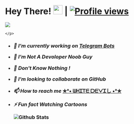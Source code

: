 # Hey There! <img src="https://raw.githubusercontent.com/MartinHeinz/MartinHeinz/master/wave.gif" width="30px"> | [![Profile views](https://gpvc.arturio.dev/Whitedeviljoypow)](https://github.com/Whitedeviljoypow)

<p align="center">

  <a href="https://t.me/abt_meh"><img src="https://user-images.githubusercontent.com/77770753/117139498-f081c400-adc9-11eb-9aaf-f895a54ecc67.gif"></a>

    </p>

<h3>

- <i>🔭 I’m currently working on [Telegram Bots](https://t.me/MN_BOTZ_UPDATES)</i>

- <i>🌱 I’m Not A Devoloper Noob Guy</i>

- <i>🙂 Don't Know Nothing !</i>

- <i>👯 I’m looking to collaborate on GitHub</i> 

- <i>📫 How to reach me</i> <b><a href='https://t.me/whitedeviljoypow'>✯°• ᗯᕼᏆᎢᗴ ᗞᗴᐯᏆし •°✯</a></b>

  

- <i>⚡ Fun fact Watching Cartoons</i>

   ![Github Stats](https://github-readme-stats.vercel.app/api?username=Whitedeviljoypow&show_icons=true&title_color=fff&icon_color=79ff97&text_color=9f9f9f&bg_color=151515)
